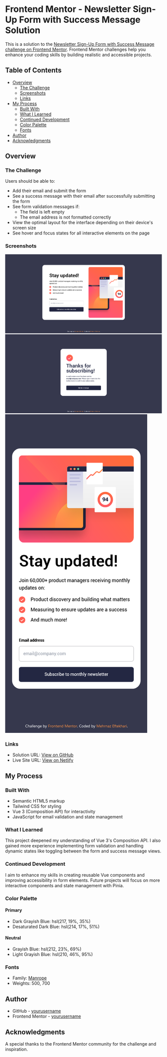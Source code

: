 # Frontend Mentor - Newsletter Sign-Up Form with Success Message Solution

This is a solution to the [Newsletter Sign-Up Form with Success Message challenge on Frontend Mentor](https://www.frontendmentor.io/challenges/newsletter-signup-form-with-success-message-3FC1AZbNrv). Frontend Mentor challenges help you enhance your coding skills by building realistic and accessible projects.

## Table of Contents

- [Overview](#overview)
  - [The Challenge](#the-challenge)
  - [Screenshots](#screenshots)
  - [Links](#links)
- [My Process](#my-process)
  - [Built With](#built-with)
  - [What I Learned](#what-i-learned)
  - [Continued Development](#continued-development)
  - [Color Palette](#color-palette)
  - [Fonts](#fonts)
- [Author](#author)
- [Acknowledgments](#acknowledgments)

## Overview

### The Challenge

Users should be able to:

- Add their email and submit the form
- See a success message with their email after successfully submitting the form
- See form validation messages if:
  - The field is left empty
  - The email address is not formatted correctly
- View the optimal layout for the interface depending on their device's screen size
- See hover and focus states for all interactive elements on the page

### Screenshots

![Form View](./src/assets/screenshots/Screenshot-1.png)
![Success Message](./src/assets/screenshots/Screenshot-2.png)
![Mobile Message](./src/assets/screenshots/Screenshot-3.png)

### Links

- Solution URL: [View on GitHub](https://github.com/mehrnaz98/newsletter-signup-form)
- Live Site URL: [View on Netlify](https://stellar-lamington-6f0d1c.netlify.app/)

## My Process

### Built With

- Semantic HTML5 markup
- Tailwind CSS for styling
- Vue 3 (Composition API) for interactivity
- JavaScript for email validation and state management

### What I Learned

This project deepened my understanding of Vue 3's Composition API. I also gained more experience implementing form validation and handling dynamic states like toggling between the form and success message views.

### Continued Development

I aim to enhance my skills in creating reusable Vue components and improving accessibility in form elements. Future projects will focus on more interactive components and state management with Pinia.

### Color Palette

#### Primary

- Dark Grayish Blue: hsl(217, 19%, 35%)
- Desaturated Dark Blue: hsl(214, 17%, 51%)

#### Neutral

- Grayish Blue: hsl(212, 23%, 69%)
- Light Grayish Blue: hsl(210, 46%, 95%)

### Fonts

- Family: [Manrope](https://fonts.google.com/specimen/Manrope)
- Weights: 500, 700

## Author

- GitHub - [yourusername](https://github.com/mehrnaz98)
- Frontend Mentor - [yourusername](https://www.frontendmentor.io/profile/mehrnaz98)

## Acknowledgments

A special thanks to the Frontend Mentor community for the challenge and inspiration.
